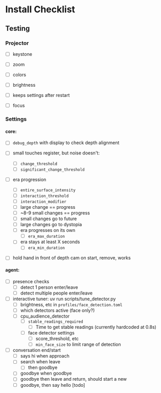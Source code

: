 # Install Checklist


## Testing

### Projector
- [ ] keystone
- [ ] zoom
- [ ] colors
- [ ] brightness
- [ ] keeps settings after restart
- [ ] focus


### Settings

#### core:
  - [ ] `debug_depth` with display to check depth alignment
  - [ ] small touches register, but noise doesn't:
    - [ ] `change_threshold`
    - [ ] `significant_change_threshold`
  - [ ] era progression
    - [ ] `entire_surface_intensity`
    - [ ] `interaction_threshold`
    - [ ] `interaction_modifier`
    - [ ] large change == progress
    - [ ] ~8-9 small changes == progress
    - [ ] small changes go to future
    - [ ] large changes go to dystopia
    - [ ] era progresses on its own
      - [ ] `era_max_duration`
    - [ ] era stays at least X seconds
      - [ ] `era_min_duration`
  - [ ] hold hand in front of depth cam on start, remove, works


#### agent:
 - [ ] presence checks
   - [ ] detect 1 person enter/leave
   - [ ] detect multiple people enter/leave
 - [ ] interactive tuner: uv run scripts/tune_detector.py
   - [ ] brightness, etc in `profiles/face_detection.toml`
   - [ ] which detectors active (face only?)
   - [ ] cpu_audience_detector
     - [ ] `stable_readings_required`
       - [ ] Time to get stable readings (currently hardcoded at 0.8s)
     - [ ] face detector settings
       - [ ] score_threshold, etc
       - [ ] `min_face_size` to limit range of detection
 - [ ] conversation end/start
   - [ ] says hi when approach
   - [ ] search when leave
     - [ ] then goodbye
   - [ ] goodbye when goodbye
   - [ ] goodbye then leave and return, should start a new
   - [ ] goodbye, then say hello [todo]
